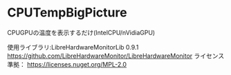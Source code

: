 # CPUTempBigPicture
CPUGPUの温度を表示するだけ(IntelCPU/nVidiaGPU)

使用ライブラリ:LibreHardwareMonitorLib 0.9.1
    https://github.com/LibreHardwareMonitor/LibreHardwareMonitor
ライセンス準拠：
    https://licenses.nuget.org/MPL-2.0

